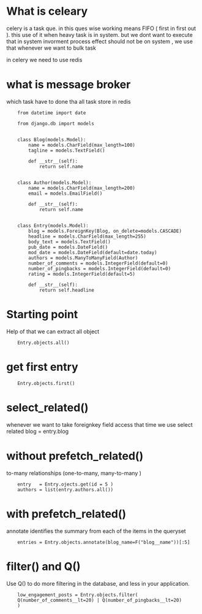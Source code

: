 # What is celeary

celery is a task que. in this ques wise working means FIFO ( first in first out ). this use of it when heavy task is in system. but we
dont want to execute that in system invorment process effect should not be on system , we use that whenever we want to bulk task 

in celery we need to use redis 


# what is message broker

which task have to done tha all task store in redis


















        from datetime import date

        from django.db import models


        class Blog(models.Model):
            name = models.CharField(max_length=100)
            tagline = models.TextField()

            def __str__(self):
                return self.name


        class Author(models.Model):
            name = models.CharField(max_length=200)
            email = models.EmailField()

            def __str__(self):
                return self.name


        class Entry(models.Model):
            blog = models.ForeignKey(Blog, on_delete=models.CASCADE)
            headline = models.CharField(max_length=255)
            body_text = models.TextField()
            pub_date = models.DateField()
            mod_date = models.DateField(default=date.today)
            authors = models.ManyToManyField(Author)
            number_of_comments = models.IntegerField(default=0)
            number_of_pingbacks = models.IntegerField(default=0)
            rating = models.IntegerField(default=5)

            def __str__(self):
                return self.headline
                
# Starting point

Help of that we can extract all object

        Entry.objects.all()
        
# get first entry
        Entry.objects.first()
        
# select_related()
whenever we want to take foreignkey field access that time we use select related
        blog = entry.blog
        
# without prefetch_related()
to-many relationships (one-to-many, many-to-many )
        
        entry   = Entry.ojects.get(id = 5 )
        authors = list(entry.authors.all())
        
# with prefetch_related()

 annotate identifies the summary from each of the items in the queryset
 
        entries = Entry.objects.annotate(blog_name=F("blog__name"))[:5]
 # filter() and Q()
 
 Use Q() to do more filtering in the database, and less in your application.
 
        low_engagement_posts = Entry.objects.filter(
        Q(number_of_comments__lt=20) | Q(number_of_pingbacks__lt=20)
        )

